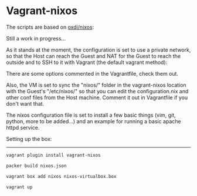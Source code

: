 Vagrant-nixos
============

The scripts are based on [oxdi/nixos](https://github.com/oxdi/nixos):

Still a work in progress...

As it stands at the moment, the configuration is set to use a private network, so that the Host can reach the Guest and NAT for the Guest to reach the outside and to SSH to it with Vagrant (the default vagrant method):

There are some options commented in the Vagrantfile, check them out.

Also, the VM is set to sync the "nixos/" folder in the vagrant-nixos location with the Guest's "/etc/nixos/" so that you can edit the configuration.nix and other conf files from the Host machine. Comment it out in Vagrantfile if you don't want that.

The nixos configuration file is set to install a few basic things (vim, git, python, more to be added...) and an example for running a basic apache httpd service.


Setting up the box:
____________


```bash
vagrant plugin install vagrant-nixos
```

```bash
packer build nixos.json
```

```bash
vagrant box add nixos nixos-virtualbox.box
```

```bash
vagrant up
```
